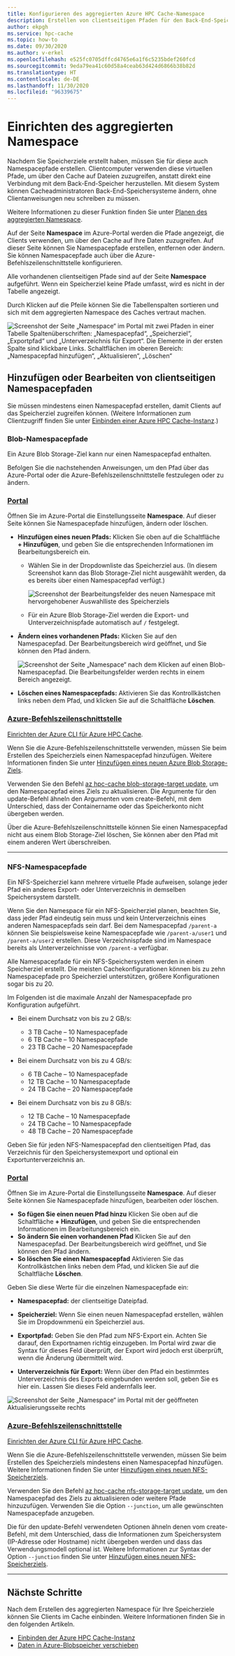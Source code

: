 ```yaml
---
title: Konfigurieren des aggregierten Azure HPC Cache-Namespace
description: Erstellen von clientseitigen Pfaden für den Back-End-Speicher mit Azure HPC Cache
author: ekpgh
ms.service: hpc-cache
ms.topic: how-to
ms.date: 09/30/2020
ms.author: v-erkel
ms.openlocfilehash: e525fc0705dffcd4765e6a1f6c5235bdef260fcd
ms.sourcegitcommit: 9eda79ea41c60d58a4ceab63d424d6866b38b82d
ms.translationtype: HT
ms.contentlocale: de-DE
ms.lasthandoff: 11/30/2020
ms.locfileid: "96339675"
---
```

# <a name="set-up-the-aggregated-namespace"></a>Einrichten des aggregierten Namespace

Nachdem Sie Speicherziele erstellt haben, müssen Sie für diese auch Namespacepfade erstellen. Clientcomputer verwenden diese virtuellen Pfade, um über den Cache auf Dateien zuzugreifen, anstatt direkt eine Verbindung mit dem Back-End-Speicher herzustellen. Mit diesem System können Cacheadministratoren Back-End-Speichersysteme ändern, ohne Clientanweisungen neu schreiben zu müssen.

Weitere Informationen zu dieser Funktion finden Sie unter [Planen des aggregierten Namespace](hpc-cache-namespace.md).

Auf der Seite **Namespace** im Azure-Portal werden die Pfade angezeigt, die Clients verwenden, um über den Cache auf Ihre Daten zuzugreifen. Auf dieser Seite können Sie Namespacepfade erstellen, entfernen oder ändern. Sie können Namespacepfade auch über die Azure-Befehlszeilenschnittstelle konfigurieren.

Alle vorhandenen clientseitigen Pfade sind auf der Seite **Namespace** aufgeführt. Wenn ein Speicherziel keine Pfade umfasst, wird es nicht in der Tabelle angezeigt.

Durch Klicken auf die Pfeile können Sie die Tabellenspalten sortieren und sich mit dem aggregierten Namespace des Caches vertraut machen.

![Screenshot der Seite „Namespace“ im Portal mit zwei Pfaden in einer Tabelle Spaltenüberschriften: „Namespacepfad“, „Speicherziel“, „Exportpfad“ und „Unterverzeichnis für Export“. Die Elemente in der ersten Spalte sind klickbare Links. Schaltflächen im oberen Bereich: „Namespacepfad hinzufügen“, „Aktualisieren“, „Löschen“](media/namespace-page.png)

## <a name="add-or-edit-client-facing-namespace-paths"></a>Hinzufügen oder Bearbeiten von clientseitigen Namespacepfaden

Sie müssen mindestens einen Namespacepfad erstellen, damit Clients auf das Speicherziel zugreifen können. (Weitere Informationen zum Clientzugriff finden Sie unter [Einbinden einer Azure HPC Cache-Instanz](hpc-cache-mount.md).)

### <a name="blob-namespace-paths"></a>Blob-Namespacepfade

Ein Azure Blob Storage-Ziel kann nur einen Namespacepfad enthalten.

Befolgen Sie die nachstehenden Anweisungen, um den Pfad über das Azure-Portal oder die Azure-Befehlszeilenschnittstelle festzulegen oder zu ändern.

### <a name="portal"></a>[Portal](#tab/azure-portal)

Öffnen Sie im Azure-Portal die Einstellungsseite **Namespace**. Auf dieser Seite können Sie Namespacepfade hinzufügen, ändern oder löschen.

* **Hinzufügen eines neuen Pfads:** Klicken Sie oben auf die Schaltfläche **+ Hinzufügen**, und geben Sie die entsprechenden Informationen im Bearbeitungsbereich ein.

  * Wählen Sie in der Dropdownliste das Speicherziel aus. (In diesem Screenshot kann das Blob Storage-Ziel nicht ausgewählt werden, da es bereits über einen Namespacepfad verfügt.)

    ![Screenshot der Bearbeitungsfelder des neuen Namespace mit hervorgehobener Auswahlliste des Speicherziels](media/namespace-select-storage-target.png)

  * Für ein Azure Blob Storage-Ziel werden die Export- und Unterverzeichnispfade automatisch auf ``/`` festgelegt.

* **Ändern eines vorhandenen Pfads:** Klicken Sie auf den Namespacepfad. Der Bearbeitungsbereich wird geöffnet, und Sie können den Pfad ändern.

  ![Screenshot der Seite „Namespace“ nach dem Klicken auf einen Blob-Namespacepfad. Die Bearbeitungsfelder werden rechts in einem Bereich angezeigt.](media/edit-namespace-blob.png)

* **Löschen eines Namespacepfads:** Aktivieren Sie das Kontrollkästchen links neben dem Pfad, und klicken Sie auf die Schaltfläche **Löschen**.

### <a name="azure-cli"></a>[Azure-Befehlszeilenschnittstelle](#tab/azure-cli)

[Einrichten der Azure CLI für Azure HPC Cache](./az-cli-prerequisites.md).

Wenn Sie die Azure-Befehlszeilenschnittstelle verwenden, müssen Sie beim Erstellen des Speicherziels einen Namespacepfad hinzufügen. Weitere Informationen finden Sie unter [Hinzufügen eines neuen Azure Blob Storage-Ziels](hpc-cache-add-storage.md?tabs=azure-cli#add-a-new-azure-blob-storage-target).

Verwenden Sie den Befehl [az hpc-cache blob-storage-target update](/cli/azure/ext/hpc-cache/hpc-cache/blob-storage-target#ext-hpc-cache-az-hpc-cache-blob-storage-target-update), um den Namespacepfad eines Ziels zu aktualisieren. Die Argumente für den update-Befehl ähneln den Argumenten vom create-Befehl, mit dem Unterschied, dass der Containername oder das Speicherkonto nicht übergeben werden.

Über die Azure-Befehlszeilenschnittstelle können Sie einen Namespacepfad nicht aus einem Blob Storage-Ziel löschen, Sie können aber den Pfad mit einem anderen Wert überschreiben.

---

### <a name="nfs-namespace-paths"></a>NFS-Namespacepfade

Ein NFS-Speicherziel kann mehrere virtuelle Pfade aufweisen, solange jeder Pfad ein anderes Export- oder Unterverzeichnis in demselben Speichersystem darstellt.

Wenn Sie den Namespace für ein NFS-Speicherziel planen, beachten Sie, dass jeder Pfad eindeutig sein muss und kein Unterverzeichnis eines anderen Namespacepfads sein darf. Bei dem Namespacepfad ``/parent-a`` können Sie beispielsweise keine Namespacepfade wie ``/parent-a/user1`` und ``/parent-a/user2`` erstellen. Diese Verzeichnispfade sind im Namespace bereits als Unterverzeichnisse von ``/parent-a`` verfügbar.

Alle Namespacepfade für ein NFS-Speichersystem werden in einem Speicherziel erstellt. Die meisten Cachekonfigurationen können bis zu zehn Namespacepfade pro Speicherziel unterstützen, größere Konfigurationen sogar bis zu 20.

Im Folgenden ist die maximale Anzahl der Namespacepfade pro Konfiguration aufgeführt.

* Bei einem Durchsatz von bis zu 2 GB/s:

  * 3 TB Cache – 10 Namespacepfade
  * 6 TB Cache – 10 Namespacepfade
  * 23 TB Cache – 20 Namespacepfade

* Bei einem Durchsatz von bis zu 4 GB/s:

  * 6 TB Cache – 10 Namespacepfade
  * 12 TB Cache – 10 Namespacepfade
  * 24 TB Cache – 20 Namespacepfade

* Bei einem Durchsatz von bis zu 8 GB/s:

  * 12 TB Cache – 10 Namespacepfade
  * 24 TB Cache – 10 Namespacepfade
  * 48 TB Cache – 20 Namespacepfade

Geben Sie für jeden NFS-Namespacepfad den clientseitigen Pfad, das Verzeichnis für den Speichersystemexport und optional ein Exportunterverzeichnis an.

### <a name="portal"></a>[Portal](#tab/azure-portal)

Öffnen Sie im Azure-Portal die Einstellungsseite **Namespace**. Auf dieser Seite können Sie Namespacepfade hinzufügen, bearbeiten oder löschen.

* **So fügen Sie einen neuen Pfad hinzu** Klicken Sie oben auf die Schaltfläche **+ Hinzufügen**, und geben Sie die entsprechenden Informationen im Bearbeitungsbereich ein.
* **So ändern Sie einen vorhandenen Pfad** Klicken Sie auf den Namespacepfad. Der Bearbeitungsbereich wird geöffnet, und Sie können den Pfad ändern.
* **So löschen Sie einen Namespacepfad** Aktivieren Sie das Kontrollkästchen links neben dem Pfad, und klicken Sie auf die Schaltfläche **Löschen**.

Geben Sie diese Werte für die einzelnen Namespacepfade ein:

* **Namespacepfad:** der clientseitige Dateipfad.

* **Speicherziel:** Wenn Sie einen neuen Namespacepfad erstellen, wählen Sie im Dropdownmenü ein Speicherziel aus.

* **Exportpfad:** Geben Sie den Pfad zum NFS-Export ein. Achten Sie darauf, den Exportnamen richtig einzugeben. Im Portal wird zwar die Syntax für dieses Feld überprüft, der Export wird jedoch erst überprüft, wenn die Änderung übermittelt wird.

* **Unterverzeichnis für Export:** Wenn über den Pfad ein bestimmtes Unterverzeichnis des Exports eingebunden werden soll, geben Sie es hier ein. Lassen Sie dieses Feld andernfalls leer.

![Screenshot der Seite „Namespace“ im Portal mit der geöffneten Aktualisierungsseite rechts](media/update-namespace-nfs.png)

### <a name="azure-cli"></a>[Azure-Befehlszeilenschnittstelle](#tab/azure-cli)

[Einrichten der Azure CLI für Azure HPC Cache](./az-cli-prerequisites.md).

Wenn Sie die Azure-Befehlszeilenschnittstelle verwenden, müssen Sie beim Erstellen des Speicherziels mindestens einen Namespacepfad hinzufügen. Weitere Informationen finden Sie unter [Hinzufügen eines neuen NFS-Speicherziels](hpc-cache-add-storage.md?tabs=azure-cli#add-a-new-nfs-storage-target).

Verwenden Sie den Befehl [az hpc-cache nfs-storage-target update](/cli/azure/ext/hpc-cache/hpc-cache/nfs-storage-target#ext-hpc-cache-az-hpc-cache-nfs-storage-target-update), um den Namespacepfad des Ziels zu aktualisieren oder weitere Pfade hinzuzufügen. Verwenden Sie die Option ``--junction``, um alle gewünschten Namespacepfade anzugeben.

Die für den update-Befehl verwendeten Optionen ähneln denen vom create-Befehl, mit dem Unterschied, dass die Informationen zum Speichersystem (IP-Adresse oder Hostname) nicht übergeben werden und dass das Verwendungsmodell optional ist. Weitere Informationen zur Syntax der Option ``--junction`` finden Sie unter [Hinzufügen eines neuen NFS-Speicherziels](hpc-cache-add-storage.md?tabs=azure-cli#add-a-new-nfs-storage-target).

---

## <a name="next-steps"></a>Nächste Schritte

Nach dem Erstellen des aggregierten Namespace für Ihre Speicherziele können Sie Clients im Cache einbinden. Weitere Informationen finden Sie in den folgenden Artikeln.

* [Einbinden der Azure HPC Cache-Instanz](hpc-cache-mount.md)
* [Daten in Azure-Blobspeicher verschieben](hpc-cache-ingest.md)
